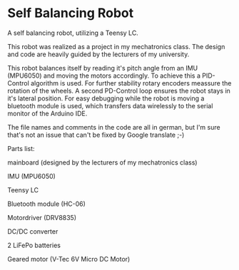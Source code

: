 # Self Balancing Robot
A self balancing robot, utilizing a Teensy LC.

This robot was realized as a project in my mechatronics class. The design and code are heavily guided by the lecturers of my university.

This robot balances itself by reading it's pitch angle from an IMU (MPU6050) and moving the motors accordingly. To achieve this a PID-Control algorithm is used. For further stability rotary encoders meassure the rotation of the wheels. A second PD-Control loop ensures the robot stays in it's lateral position. For easy debugging while the robot is moving a bluetooth module is used, which transfers data wirelessly to the serial monitor of the Arduino IDE.

The file names and comments in the code are all in german, but I'm sure that's not an issue that can't be fixed by Google translate ;-)

Parts list:
  
  mainboard (designed by the lecturers of my mechatronics class)
  
  IMU (MPU6050)
  
  Teensy LC
  
  Bluetooth module (HC-06)
  
  Motordriver (DRV8835)
  
  DC/DC converter
  
  2 LiFePo batteries
  
  Geared motor (V-Tec 6V Micro DC Motor)
